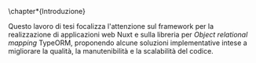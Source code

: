 \chapter*{Introduzione}

Questo lavoro di tesi focalizza l\'attenzione sul framework per la realizzazione di applicazioni web Nuxt e sulla libreria per *Object relational mapping* TypeORM, proponendo alcune soluzioni implementative intese a migliorare la qualità, la manutenibilità e la scalabilità del codice. 

